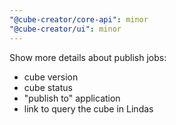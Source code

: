 ```yaml
---
"@cube-creator/core-api": minor
"@cube-creator/ui": minor
---
```


Show more details about publish jobs:
- cube version
- cube status
- "publish to" application
- link to query the cube in Lindas
